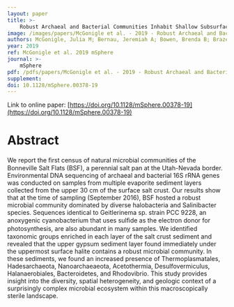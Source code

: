 ```yaml
---
layout: paper
title: >-
    Robust Archaeal and Bacterial Communities Inhabit Shallow Subsurface Sediments of the Bonneville Salt Flats
image: /images/papers/McGonigle et al. - 2019 - Robust Archaeal and Bacterial Communities Inhabit .png
authors: McGonigle, Julia M; Bernau, Jeremiah A; Bowen, Brenda B; Brazelton, William J
year: 2019
ref: McGonigle et al. 2019 mSphere
journal: >-
    mSphere
pdf: /pdfs/papers/McGonigle et al. - 2019 - Robust Archaeal and Bacterial Communities Inhabit .pdf
supplement: 
doi: 10.1128/mSphere.00378-19
---
```


Link to online paper: [https://doi.org/10.1128/mSphere.00378-19](https://doi.org/10.1128/mSphere.00378-19)

# Abstract

We report the ﬁrst census of natural microbial communities of the Bonneville Salt Flats (BSF), a perennial salt pan at the Utah-Nevada border. Environmental DNA sequencing of archaeal and bacterial 16S rRNA genes was conducted on samples from multiple evaporite sediment layers collected from the upper 30 cm of the surface salt crust. Our results show that at the time of sampling (September 2016), BSF hosted a robust microbial community dominated by diverse halobacteria and Salinibacter species. Sequences identical to Geitlerinema sp. strain PCC 9228, an anoxygenic cyanobacterium that uses sulﬁde as the electron donor for photosynthesis, are also abundant in many samples. We identiﬁed taxonomic groups enriched in each layer of the salt crust sediment and revealed that the upper gypsum sediment layer found immediately under the uppermost surface halite contains a robust microbial community. In these sediments, we found an increased presence of Thermoplasmatales, Hadesarchaeota, Nanoarchaeaeota, Acetothermia, Desulfovermiculus, Halanaerobiales, Bacteroidetes, and Rhodovibrio. This study provides insight into the diversity, spatial heterogeneity, and geologic context of a surprisingly complex microbial ecosystem within this macroscopically sterile landscape.

